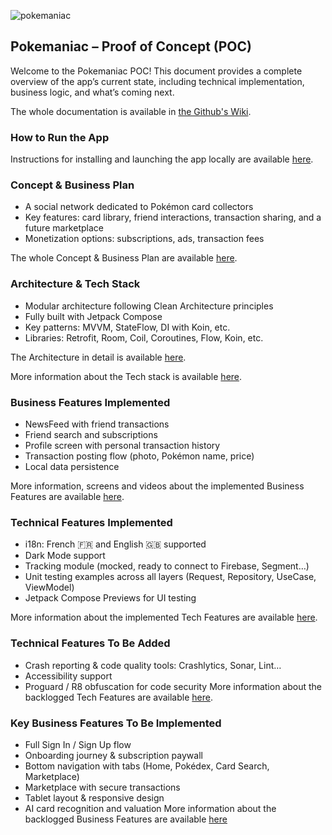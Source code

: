 ![pokemaniac](https://github.com/user-attachments/assets/a9b47eed-3174-41b6-8840-5ad9ea2f5c0b)

## Pokemaniac – Proof of Concept (POC)

Welcome to the Pokemaniac POC!
This document provides a complete overview of the app’s current state, including technical implementation, business logic, and what’s coming next.

The whole documentation is available in [the Github's Wiki](https://github.com/Fabryo/PokeManiac/wiki).


### How to Run the App

Instructions for installing and launching the app locally are available [here](https://github.com/Fabryo/PokeManiac/wiki/Setup).

### Concept & Business Plan
 * A social network dedicated to Pokémon card collectors
 * Key features: card library, friend interactions, transaction sharing, and a future marketplace
 * Monetization options: subscriptions, ads, transaction fees

The whole Concept & Business Plan are available [here](https://github.com/Fabryo/PokeManiac/wiki/Concept-and-Business-Plan).

### Architecture & Tech Stack
 * Modular architecture following Clean Architecture principles
 * Fully built with Jetpack Compose
 * Key patterns: MVVM, StateFlow, DI with Koin, etc.
 * Libraries: Retrofit, Room, Coil, Coroutines, Flow, Koin, etc.

The Architecture in detail is available [here](https://github.com/Fabryo/PokeManiac/wiki/Architecture-&-Tech-choices#architecture).

More information about the Tech stack is available [here](https://github.com/Fabryo/PokeManiac/wiki/Architecture-&-Tech-choices#tech-choices).

### Business Features Implemented
 * NewsFeed with friend transactions
 * Friend search and subscriptions
 * Profile screen with personal transaction history
 * Transaction posting flow (photo, Pokémon name, price)
 * Local data persistence

More information, screens and videos about the implemented Business Features are available [here](https://github.com/Fabryo/PokeManiac/wiki/Implemented-Business-Features).

### Technical Features Implemented
 * i18n: French 🇫🇷 and English 🇬🇧 supported
 * Dark Mode support
 * Tracking module (mocked, ready to connect to Firebase, Segment…)
 * Unit testing examples across all layers (Request, Repository, UseCase, ViewModel)
 * Jetpack Compose Previews for UI testing

More information about the implemented Tech Features are available [here](https://github.com/Fabryo/PokeManiac/wiki/Tech-Features#implemented-tech-features-).



### Technical Features To Be Added
 * Crash reporting & code quality tools: Crashlytics, Sonar, Lint…
 * Accessibility support
 * Proguard / R8 obfuscation for code security
More information about the backlogged Tech Features are available [here](https://github.com/Fabryo/PokeManiac/wiki/Tech-Features#technical-features-to-add).

### Key Business Features To Be Implemented
 * Full Sign In / Sign Up flow
 * Onboarding journey & subscription paywall
 * Bottom navigation with tabs (Home, Pokédex, Card Search, Marketplace)
 * Marketplace with secure transactions
 * Tablet layout & responsive design
 * AI card recognition and valuation
More information about the backlogged Business Features are available [here](https://github.com/Fabryo/PokeManiac/wiki/Remaining-Features-to-implement)
  
